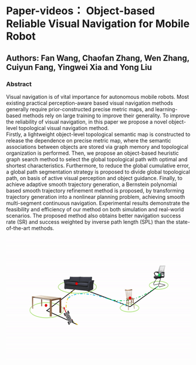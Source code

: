 # Paper-videos： Object-based Reliable Visual Navigation for Mobile Robot
## Authors: Fan Wang, Chaofan Zhang, Wen Zhang, Cuiyun Fang, Yingwei Xia and Yong Liu

### Abstract 
Visual navigation is of vital importance for autonomous mobile robots.
Most existing practical perception-aware based visual navigation methods generally require prior-constructed precise metric maps, and learning-based methods rely on large training to improve their generality. To improve the reliability of visual navigation, in this paper we propose a novel object-level topological visual navigation method.  
Firstly, a lightweight object-level topological semantic map is constructed to release the dependence on precise metric map, where the semantic associations between objects are stored via graph memory and topological organization is performed.  Then, we propose an object-based heuristic graph search method to select the global topological path with optimal and shortest characteristics. Furthermore, to reduce the global cumulative error, a global path segmentation strategy is proposed to divide global topological path, on basis of active visual perception and object guidance. Finally, to achieve adaptive smooth trajectory generation, a  Bernstein polynomial based smooth trajectory refinement method is proposed, by transforming trajectory generation into a nonlinear planning problem, achieving smooth multi-segment continuous navigation. Experimental results demonstrate the feasibility and efficiency of our method on both simulation and real-world scenarios. The proposed method also obtains better navigation success rate (SR) and success weighted by inverse path length (SPL) than the state-of-the-art methods.

<div align=center><img width="600" height="338" src="https://github.com/CASHIPS-ComputerVision/Paper-videos/blob/main/Global%20segmented%20smooth%20trajectory%20generation.gif"/></div>
